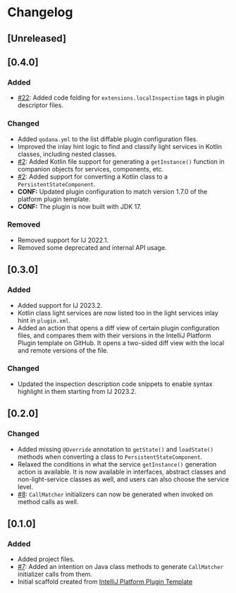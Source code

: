 <!-- Keep a Changelog guide -> https://keepachangelog.com -->

# Changelog

## [Unreleased]

## [0.4.0]
### Added
- [#22](https://github.com/picimako/just-kitting/issues/22): Added code folding for `extensions.localInspection` tags in plugin descriptor files.

### Changed
- Added `qodana.yml` to the list diffable plugin configuration files.
- Improved the inlay hint logic to find and classify light services in Kotlin classes, including nested classes.
- [#2](https://github.com/picimako/just-kitting/issues/2): Added Kotlin file support for generating a `getInstance()` function in companion objects for services, components, etc.
- [#2](https://github.com/picimako/just-kitting/issues/2): Added support for converting a Kotlin class to a `PersistentStateComponent`.
- **CONF:** Updated plugin configuration to match version 1.7.0 of the platform plugin template.
- **CONF:** The plugin is now built with JDK 17.

### Removed
- Removed support for IJ 2022.1.
- Removed some deprecated and internal API usage.

## [0.3.0]
### Added
- Added support for IJ 2023.2.
- Kotlin class light services are now listed too in the light services inlay hint in `plugin.xml`.
- Added an action that opens a diff view of certain plugin configuration files, and compares them with their versions
in the IntelliJ Platform Plugin template on GitHub. It opens a two-sided diff view with the local and remote versions of the file.

### Changed
- Updated the inspection description code snippets to enable syntax highlight in them starting from IJ 2023.2.

## [0.2.0]
### Changed
- Added missing `@Override` annotation to `getState()` and `loadState()` methods when converting a class to `PersistentStateComponent`.
- Relaxed the conditions in what the service `getInstance()` generation action is available.
It is now available in interfaces, abstract classes and non-light-service classes as well, and users can also choose the service level.
- [#8](https://github.com/picimako/just-kitting/issues/8): `CallMatcher` initializers can now be generated when invoked on method calls as well.

## [0.1.0]
### Added
- Added project files.
- [#7](https://github.com/picimako/just-kitting/issues/7): Added an intention on Java class methods to generate `CallMatcher`
    initializer calls from them.
- Initial scaffold created from [IntelliJ Platform Plugin Template](https://github.com/JetBrains/intellij-platform-plugin-template)
